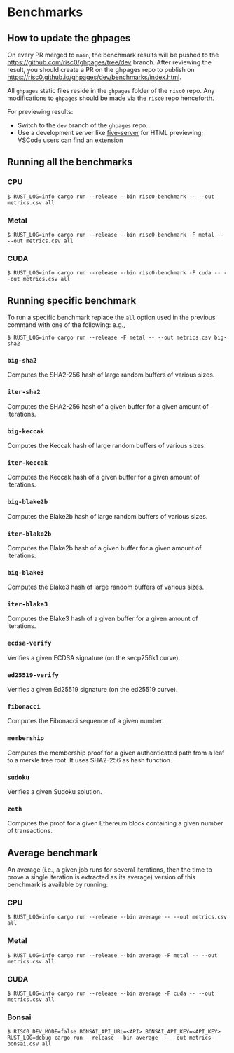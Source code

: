 # Benchmarks

## How to update the ghpages

On every PR merged to `main`, the benchmark results will be pushed to the https://github.com/risc0/ghpages/tree/dev branch. After reviewing the result, you should create a PR on the ghpages repo to publish on https://risc0.github.io/ghpages/dev/benchmarks/index.html.

All `ghpages` static files reside in the `ghpages` folder of the `risc0` repo. Any modifications to `ghpages` should be made via the `risc0` repo henceforth.

For previewing results:

- Switch to the `dev` branch of the `ghpages` repo.
- Use a development server like [five-server](https://github.com/yandeu/five-server) for HTML previewing; VSCode users can find an extension

## Running all the benchmarks

### CPU

```console
$ RUST_LOG=info cargo run --release --bin risc0-benchmark -- --out metrics.csv all
```

### Metal

```console
$ RUST_LOG=info cargo run --release --bin risc0-benchmark -F metal -- --out metrics.csv all
```

### CUDA

```console
$ RUST_LOG=info cargo run --release --bin risc0-benchmark -F cuda -- --out metrics.csv all
```

## Running specific benchmark
To run a specific benchmark replace the `all` option used in the previous command with one of the following:
e.g.,
```console
$ RUST_LOG=info cargo run --release -F metal -- --out metrics.csv big-sha2
```

### `big-sha2`

Computes the SHA2-256 hash of large random buffers of various sizes.

### `iter-sha2`

Computes the SHA2-256 hash of a given buffer for a given amount of iterations.

### `big-keccak`

Computes the Keccak hash of large random buffers of various sizes.

### `iter-keccak`

Computes the Keccak hash of a given buffer for a given amount of iterations.

### `big-blake2b`

Computes the Blake2b hash of large random buffers of various sizes.

### `iter-blake2b`

Computes the Blake2b hash of a given buffer for a given amount of iterations.

### `big-blake3`

Computes the Blake3 hash of large random buffers of various sizes.

### `iter-blake3`

Computes the Blake3 hash of a given buffer for a given amount of iterations.

### `ecdsa-verify`

Verifies a given ECDSA signature (on the secp256k1 curve).

### `ed25519-verify`

Verifies a given Ed25519 signature (on the ed25519 curve).

### `fibonacci`

Computes the Fibonacci sequence of a given number.

### `membership`

Computes the membership proof for a given authenticated path from a leaf to a merkle tree root. It uses SHA2-256 as hash function.

### `sudoku`

Verifies a given Sudoku solution.

### `zeth`

Computes the proof for a given Ethereum block containing a given number of transactions.

## Average benchmark

An average (i.e., a given job runs for several iterations, then the time to prove a single iteration is extracted as its average) version of this benchmark is available by running:

### CPU

```console
$ RUST_LOG=info cargo run --release --bin average -- --out metrics.csv all
```

### Metal

```console
$ RUST_LOG=info cargo run --release --bin average -F metal -- --out metrics.csv all
```

### CUDA

```console
$ RUST_LOG=info cargo run --release --bin average -F cuda -- --out metrics.csv all
```

### Bonsai

```console
$ RISC0_DEV_MODE=false BONSAI_API_URL=<API> BONSAI_API_KEY=<API_KEY> RUST_LOG=debug cargo run --release --bin average -- --out metrics-bonsai.csv all
```
